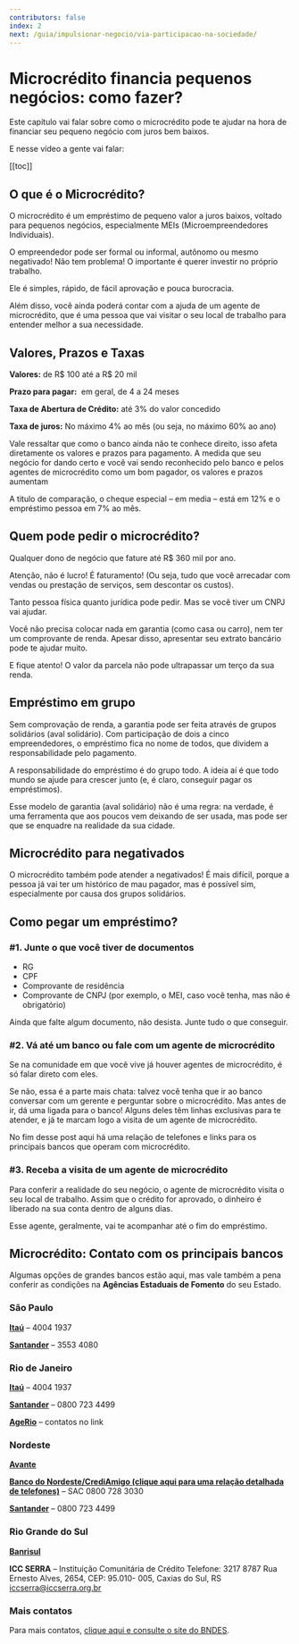 ```yaml
---
contributors: false
index: 2
next: /guia/impulsionar-negocio/via-participacao-na-sociedade/
---
```

# Microcrédito financia pequenos negócios: como fazer?

Este capítulo vai falar sobre como o microcrédito pode te ajudar na hora de financiar seu pequeno negócio com juros bem baixos.

E nesse vídeo a gente vai falar:

[[toc]]

## O que é o Microcrédito?

O microcrédito é um empréstimo de pequeno valor a juros baixos, voltado para pequenos negócios, especialmente MEIs (Microempreendedores Individuais).

O empreendedor pode ser formal ou informal, autônomo ou mesmo negativado! Não tem problema! O importante é querer investir no próprio trabalho.

Ele é simples, rápido, de fácil aprovação e pouca burocracia.

Além disso, você ainda poderá contar com a ajuda de um agente de microcrédito, que é uma pessoa que vai visitar o seu local de trabalho para entender melhor a sua necessidade.

## **Valores, Prazos e Taxas**

**Valores:** de R$ 100 até a R$ 20 mil

**Prazo para pagar:**  em geral, de 4 a 24 meses

**Taxa de Abertura de Crédito:** até 3% do valor concedido

**Taxa de juros:** No máximo 4% ao mês (ou seja, no máximo 60% ao ano)

Vale ressaltar que como o banco ainda não te conhece direito, isso afeta diretamente os valores e prazos para pagamento. A medida que seu negócio for dando certo e você vai sendo reconhecido pelo banco e pelos agentes de microcrédito como um bom pagador, os valores e prazos aumentam

A titulo de comparação, o cheque especial – em media – está em 12% e o empréstimo pessoa em 7% ao mês.

## **Quem pode pedir o microcrédito?**

Qualquer dono de negócio que fature até R$ 360 mil por ano.

Atenção, não é lucro! É faturamento! (Ou seja, tudo que você arrecadar com vendas ou prestação de serviços, sem descontar os custos).

Tanto pessoa física quanto jurídica pode pedir. Mas se você tiver um CNPJ vai ajudar.

Você não precisa colocar nada em garantia (como casa ou carro), nem ter um comprovante de renda. Apesar disso, apresentar seu extrato bancário pode te ajudar muito.

E fique atento! O valor da parcela não pode ultrapassar um terço da sua renda.

## **Empréstimo em grupo**

Sem comprovação de renda, a garantia pode ser feita através de grupos solidários (aval solidário). Com participação de dois a cinco empreendedores, o empréstimo fica no nome de todos, que dividem a responsabilidade pelo pagamento.

A responsabilidade do empréstimo é do grupo todo. A ideia aí é que todo mundo se ajude para crescer junto (e, é claro, conseguir pagar os empréstimos).

Esse modelo de garantia (aval solidário) não é uma regra: na verdade, é uma ferramenta que aos poucos vem deixando de ser usada, mas pode ser que se enquadre na realidade da sua cidade.

## **Microcrédito para negativados**

O microcrédito também pode atender a negativados! É mais difícil, porque a pessoa já vai ter um histórico de mau pagador, mas é possível sim, especialmente por causa dos grupos solidários.

## **Como pegar um empréstimo?**

### #1. Junte o que você tiver de documentos

- RG
- CPF
- Comprovante de residência
- Comprovante de CNPJ (por exemplo, o MEI, caso você tenha, mas não é obrigatório)

Ainda que falte algum documento, não desista. Junte tudo o que conseguir.

### **#2. Vá até um banco ou fale com um agente de microcrédito**

Se na comunidade em que você vive já houver agentes de microcrédito, é só falar direto com eles.

Se não, essa é a parte mais chata: talvez você tenha que ir ao banco conversar com um gerente e perguntar sobre o microcrédito. Mas antes de ir, dá uma ligada para o banco! Alguns deles têm linhas exclusivas para te atender, e já te marcam logo a visita de um agente de microcrédito.

No fim desse post aqui há uma relação de telefones e links para os principais bancos que operam com microcrédito.

### **#3. Receba a visita de um agente de microcrédito**

Para conferir a realidade do seu negócio, o agente de microcrédito visita o seu local de trabalho. Assim que o crédito for aprovado, o dinheiro é liberado na sua conta dentro de alguns dias.

Esse agente, geralmente, vai te acompanhar até o fim do empréstimo.

## Microcrédito: Contato com os principais bancos

Algumas opções de grandes bancos estão aqui, mas vale também a pena conferir as condições na **Agências Estaduais de Fomento** do seu Estado.

### **São Paulo**

**[Itaú](https://www.itau.com.br/creditos-financiamentos/microcredito/)** – 4004 1937

**[Santander](https://www.santander.com.br/campanhas/microcredito)** – 3553 4080

### **Rio de Janeiro**

**[Itaú](https://www.itau.com.br/creditos-financiamentos/microcredito/)** – 4004 1937

**[Santander](https://www.santander.com.br/campanhas/microcredito)** – 0800 723 4499

**[AgeRio](https://www.agerio.com.br/areas-de-atuacao/tipo/microempreendedor/)** – contatos no link

### **Nordeste**

**[Avante](https://www.avante.com.vc/microcredito/)**

**[Banco do Nordeste/CrediAmigo (clique aqui para uma relação detalhada de telefones)](https://www.bnb.gov.br/pt/web/guest/microcredito)** – SAC 0800 728 3030

**[Santander](https://www.santander.com.br/campanhas/microcredito)** – 0800 723 4499

### **Rio Grande do Sul**

**[Banrisul](https://www.banrisul.com.br/bob/link/bobw03hn_conteudo_detalhe2.aspx?secao_id=3738&Campo=25479&secao_principal=21646class=)**

**ICC SERRA** – Instituição Comunitária de Crédito Telefone: 3217 8787 Rua Ernesto Alves, 2654, CEP: 95.010- 005, Caxias do Sul, RS iccserra@iccserra.org.br

### Mais contatos

Para mais contatos, [clique aqui e consulte o site do BNDES](https://www.bndes.gov.br/wps/portal/site/home/onde-atuamos/social/bndes-microcredito/microcredito-agentes-1piso/!ut/p/z1/vVRNb6MwEP01HIkNNgT2RlEaNqFNkzSbxpeKDwNeBZsaJ2n316_LcuhHmqiqur5YHs289-ZpxoCAO0B4smdlopjgyVa_N8S9H87HYRRgK4YuduEc4sC5xjaaIhesuwT4wQkgIC_rx7Flw_nKu5kvvQjNQgx-AQJIxlWjKrBJeU7be8ZbxdQu6xQYsBI1NWDBeMIzltSUK9EasGaZFJmkOVPCgF2h-Tr28mUmpa7TKVbDWvFM2WQsBxuHOrTIMDUTPPRM7KTI9K3CN53ULxw3h6lv077FEx6Q0w5MznmgTbblVXhValmJqkzGCwHu3vdk0rqRlOp4LqSWRTrgiReHkY9hDC8XDgxubhdohCcILu0-IfanowjPYDz7iUYwiMLYwaOpNfZRn3BC-0b3Pvy49yFY7xk9gBUXstbjsvyktdE5hon7RYYz8Ohb4S_g98LbX4R_M5nvJ_v4ZJ7YLF3Afj88kEAvtdDxR9UP8n_Yat1NuRXpv18r4CnytGxJCyqpHOykDldKNe0PAxrwcDgMOvhBKfaDVOpIo_kbIdWzupYpelSjTpEi3x1X93o_j4ioRKv9eMsNmnpVe-jJJKm7iP5cXJvjMPUOt0XdX2tPeU9oW_4FZq8d_g!!/dz/d5/L2dBISEvZ0FBIS9nQSEh/).